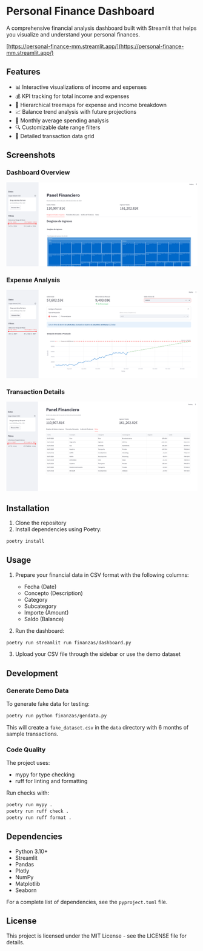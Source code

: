 # Personal Finance Dashboard

A comprehensive financial analysis dashboard built with Streamlit that helps you visualize and understand your personal finances.

[https://personal-finance-mm.streamlit.app/](https://personal-finance-mm.streamlit.app/)

## Features

- 📊 Interactive visualizations of income and expenses
- 💰 KPI tracking for total income and expenses
- 🌳 Hierarchical treemaps for expense and income breakdown
- 📈 Balance trend analysis with future projections
- 📅 Monthly average spending analysis
- 🔍 Customizable date range filters
- 📑 Detailed transaction data grid

## Screenshots

### Dashboard Overview
![Dashboard Overview](docs/shot1.png)

### Expense Analysis
![Expense Analysis](docs/shot2.png)

### Transaction Details
![Transaction Details](docs/shot3.png)

## Installation

1. Clone the repository
2. Install dependencies using Poetry:

```bash
poetry install
```

## Usage

1. Prepare your financial data in CSV format with the following columns:
   - Fecha (Date)
   - Concepto (Description)
   - Category
   - Subcategory
   - Importe (Amount)
   - Saldo (Balance)

2. Run the dashboard:

```bash
poetry run streamlit run finanzas/dashboard.py
```

3. Upload your CSV file through the sidebar or use the demo dataset

## Development

### Generate Demo Data

To generate fake data for testing:

```bash
poetry run python finanzas/gendata.py
```

This will create a `fake_dataset.csv` in the `data` directory with 6 months of sample transactions.

### Code Quality

The project uses:
- mypy for type checking
- ruff for linting and formatting

Run checks with:

```bash
poetry run mypy .
poetry run ruff check .
poetry run ruff format .
```

## Dependencies

- Python 3.10+
- Streamlit
- Pandas
- Plotly
- NumPy
- Matplotlib
- Seaborn

For a complete list of dependencies, see the `pyproject.toml` file.

## License

This project is licensed under the MIT License - see the LICENSE file for details.
